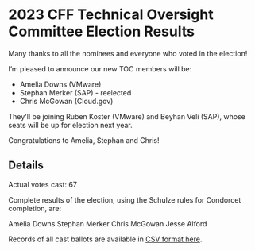 # 2023 CFF Technical Oversight Committee Election Results

Many thanks to all the nominees and everyone who voted in the election! 

I’m pleased to announce our new TOC members will be:

* Amelia Downs (VMware)
* Stephan Merker (SAP) - reelected
* Chris McGowan (Cloud.gov)

They'll be joining Ruben Koster (VMware) and Beyhan Veli (SAP), whose seats will be up for election next year.

Congratulations to Amelia, Stephan and Chris!

## Details

Actual votes cast: 67

Complete results of the election, using the Schulze rules for Condorcet completion, are:

Amelia Downs
Stephan Merker
Chris McGowan
Jesse Alford

Records of all cast ballots are available in [CSV format here](https://github.com/cloudfoundry/community/blob/main/elections/2023/TOC/ballots.csv).
